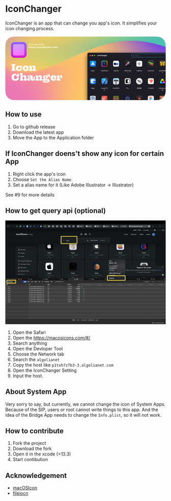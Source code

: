 # IconChanger

IconChanger is an app that can change you app's icon. It simplifies your icon changing process.
<br><br>
![](./Github/Github-Iconchanger.png)

## How to use

1. Go to github release
2. Download the latest app
3. Move the App to the Application folder

## If IconChanger doens't show any icon for certain App

1. Right click the app's icon
2. Choose `Set the Alias Name`
3. Set a alias name for it (Like Adobe Illustrator -> Illustrator)

See #9 for more details


## How to get query api (optional)

![](./Github/Api.png)

1. Open the Safari
2. Open the https://macosicons.com/#/
3. Search anything
4. Open the Devloper Tool
5. Choose the Network tab
6. Search the `algolianet`
7. Copy the host like `p1txh7zfb3-3.algolianet.com`
8. Open the IconChanger Setting
9. Input the host.

## About System App

Very sorry to say, but currently, we cannot change the icon of System Apps. Because of the SIP, users or root cannot write things to this app. And the idea of the Bridge App needs to change the `Info.plist`, so it will not work.

## How to contribute

1. Fork the project
2. Download the fork
3. Open it in the xcode (>13.3)
4. Start contibution

## Acknowledgement

* [macOSIcon](https://macosicons.com/#/)
* [fileiocn](https://github.com/mklement0/fileicon)
